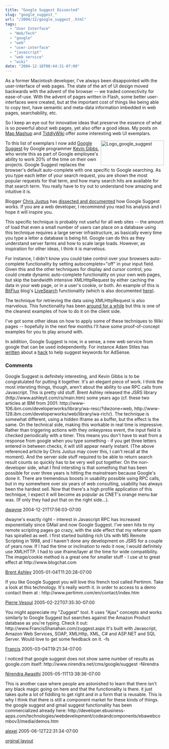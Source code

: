```yaml
---
title: "Google Suggest Dissected"
slug: "google_suggest_"
url: "/2004/12/google_suggest_.html"
tags:
  - "User Interface"
  - "Web/Tech"
  - "google"
  - "web"
  - "user-interface"
  - "javascript"
  - "web service"
  - "wiki"
date: "2004-12-18T08:44:31-07:00"
---
```

<p>As a former Macintosh developer, I've always been disappointed with the user-interface of web pages. The state of the art of UI design moved backwards with the advent of the browser -- we traded connectivity for ease-of-use. With the advent of pages written in Flash, some better user-interfaces were created, but at the important cost of things like being able to copy text, have semantic and meta-data information imbedded in web pages, searchability, etc.</p>
<p>So I keep an eye out for innovative ideas that preserve the essence of what is so powerful about web pages, yet also offer a good ideas. My posts on <a href="http://www.lifewithalacrity.com/2004/10/map_mashup.html">Map Mashup</a> and <a href="http://www.lifewithalacrity.com/2004/09/tiddlywiki.html">TiddlyWiki</a> offer some interesting web UI exemplars.</p>
<p><a href="http://www.google.com/webhp?hl=en&amp;complete=1"><img width="200" height="79" border="0" alt="Logo_google_suggest" title="Logo_google_suggest" src="http://www.lifewithalacrity.com/images/logo_google_suggest.gif" style="margin: 0px 0px 5px 5px; float: right;" /></a></p>
<p>To this list of exemplars I now add <a href="http://www.google.com/webhp?hl=en&amp;complete=1">Google Suggest</a> by Google programmer <a href="http://www.google.com/googleblog/2004/12/ive-got-suggestion.html">Kevin Gibbs</a>, who wrote this as part of Google employee's ability to work 20% of the time on their own projects.
Google Suggest replaces the browser's default auto-complete with one specific to Google searching. As you type each letter of your search request, you are shown the most popular requests for that term, and how many search hits are available for that search term. You really have to try out to understand how amazing and intuitive it is.</p>
<p>Blogger <a href="http://serversideguy.blogspot.com/">Chris Justus</a> has <a href="http://serversideguy.blogspot.com/2004/12/google-suggest-dissected.html">dissected and documented</a> how Google Suggest works. If you are a web developer, I recommend you read his analysis and I hope it will inspire you.</p>
<p>This specific technique is probably not useful for all web sites -- the amount of load that even a small number of users can place on a database using this technique requires a large server infrastructure, as basically every time you type a letter a database is being hit. Google can do this as they understand server farms and how to scale large loads. However, as inspiration for other ideas, I think it is marvelous.</p>
<p>For instance, I didn't know you could take control over your browsers auto-complete functionality by setting autocomplete=&quot;off&quot; in your input field. Given this and the other techniques for display and cursor control, you could create dynamic auto-complete functionality on your own web pages, but skip the bandwidth intensive XMLHttpRequest by either caching the data in your web page, or in a user's cookie, or both. An example of this is <a href="http://blog.bitflux.ch/">BitFlux</a> blog's <a href="http://blog.bitflux.ch/archive/livesearch_roundup.html">LiveSearch</a> functionality (which is also documented <a href="http://blog4.bitflux.ch/wiki/LiveSearch">here</a>).</p>
<p>The technique for retrieving the data using XMLHttpRequest is also marvelous. This functionality has been <a href="http://developer.apple.com/internet/webcontent/xmlhttpreq.html">around for a while</a> but this is one of the cleanest examples of how to do it on the client side.</p>
<p>I've got some other ideas on how to apply some of these techniques to Wiki pages -- hopefully in the next few months I'll have some proof-of-concept examples for you to play around with.</p>
<p>In addition, Google Suggest is now, in a sense, a new web service from google that can be used independently. For instance Adam Stiles has <a href="http://www.adamstiles.com/adam/2004/12/hacking_google_.html">written</a> about a <a href="http://www.netcaptor.net/adsense/suggest.php">hack</a> to help suggest keywords for AdSense.</p>
<footer><h3>Comments</h3>
<div class="u-comment h-cite">
<p class="p-content p-name">Google Suggest is definitely interesting, and Kevin Gibbs is to be congratulated for putting it together. It's an elegant piece of work.
I think the most intersting things, though, aren't about the ability to use RPC calls from Javascript. This is pretty old stuff. Brent Ashley released the JSRS library (http://www.ashleyit.com/rs/main.htm) some years ago (cf. these two articles at IBM from 2001: http://www-106.ibm.com/developerworks/library/wa-resc/?dwzone=web, http://www-128.ibm.com/developerworks/web/library/wa-rich/). The technique is somewhat different, using a hidden Iframe as a buffer, but the effect is the same.
On the technical side, making this workable in real time is impressive. Rather than triggering actions with they onkeypress event, the input field is checked periodically with a timer. This means you don't have to wait from a response from google when you type something - if you get three letters entered in between checks, it will still appear nearly instant. (The above referenced article by Chris Justus may cover this, I can't recall at the moment). And the server side stuff required to be able to return search result counts so quickly has to be very well put together.
On the non-developer side, what I find intersting is that something that has been possible for over three years is hitting the mainstream because Google's done it. There are tremendous boosts in usability possible using RPC calls, but in my somewhere over six years of web consulting, usability has always been the hardest sell. Now that there's a high profile application of this technique, I expect it will become as popular as CNET's orange menu bar was. (If only they had put that on the right side...).
</p>
<a class="u-author h-card" href="http://iconys.com">dwayne</a>
<time class="dt-published" datetime="2004-12-21T17:56:03-07:00">2004-12-21T17:56:03-07:00</time>
</div>
<div class="u-comment h-cite">
<p class="p-content p-name">dwayne's exactly right - interest in Javascript RPC has increased exponentially since GMail and now Google Suggest.  I've seen hits to my remote scripting pages go crazy, with the side effect that my referrer spam has spiralled as well.
I first started building rich UIs with MS Remote Scripting in 1998, and I haven't done any development on JSRS for a couple of years now.  If I had the time or inclination to redo it now, I would definitely use XMLHTTP.  I had to use iframe/layer at the time for wide compatibility.
The image/cookie method is a great one for smaller stuff - I use ut to great effect at http://www.blogchat.com
</p>
<a class="u-author h-card" href="http://www.ashleyit.com/rs">Brent Ashley</a>
<time class="dt-published" datetime="2005-01-04T11:20:28-07:00">2005-01-04T11:20:28-07:00</time>
</div>
<div class="u-comment h-cite">
<p class="p-content p-name">If you like Google Suggest you will love this french tool called Pertimm. Take a look at this technology. It's really worth it. in order to access to a demo contact them at :
http://www.pertimm.com/en/contact/index.htm
</p>
<a class="u-author h-card" href="http://pouncha.typepad.com">Pierre Vesoul</a>
<time class="dt-published" datetime="2005-02-22T07:35:30-07:00">2005-02-22T07:35:30-07:00</time>
</div>
<div class="u-comment h-cite">
<p class="p-content p-name">You might appreciate my "Zuggest" tool.
It uses "Ajax" concepts and works similarly to Google Suggest but searches against the Amazon Product database as you're typing.
Check it out: http://www.FrancisShanahan.com/zuggest.aspx
It's built with Javascript, Amazon Web Services, SOAP, XMLHttp, XML, C# and ASP.NET and SQL Server.
Would love to get some feedback on it.
-fs
</p>
<a class="u-author h-card" href="http://www.FrancisShanahan.com">Francis</a>
<time class="dt-published" datetime="2005-03-04T19:21:34-07:00">2005-03-04T19:21:34-07:00</time>
</div>
<div class="u-comment h-cite">
<p class="p-content p-name">I noticed that google suggest does not show same number of results as google.com itself:
http://www.nirendra.net/cms/google/suggest
-Nirendra
</p>
<a class="u-author h-card" href="http://www.nirendra.net">Nirendra Awasthi</a>
<time class="dt-published" datetime="2005-05-11T13:38:36-07:00">2005-05-11T13:38:36-07:00</time>
</div>
<div class="u-comment h-cite">
<p class="p-content p-name">This is another case where people are astonished to learn that there isn't any black magic going on here and that the functionality is there. it just takes quite a lot of fiddling to get right and in a form that is reusable. This is why I think that there is still a component market for these kinds of things. the google suggest and gmail suggest functionality has been commercialized already here:
http://developer.ebusiness-apps.com/technologies/webdevelopment/codeandcomponents/ebawebcombov3/media/demos.htm
</p>
<a class="u-author h-card" href="http://www.alexeiwhite.com">alexei</a>
<time class="dt-published" datetime="2005-06-12T22:31:34-07:00">2005-06-12T22:31:34-07:00</time>
</div>
</footer>
<p class="previous"><a href="/previous/2004/12/google_suggest_.html" rel="syndication">orginal layout</a></p>
